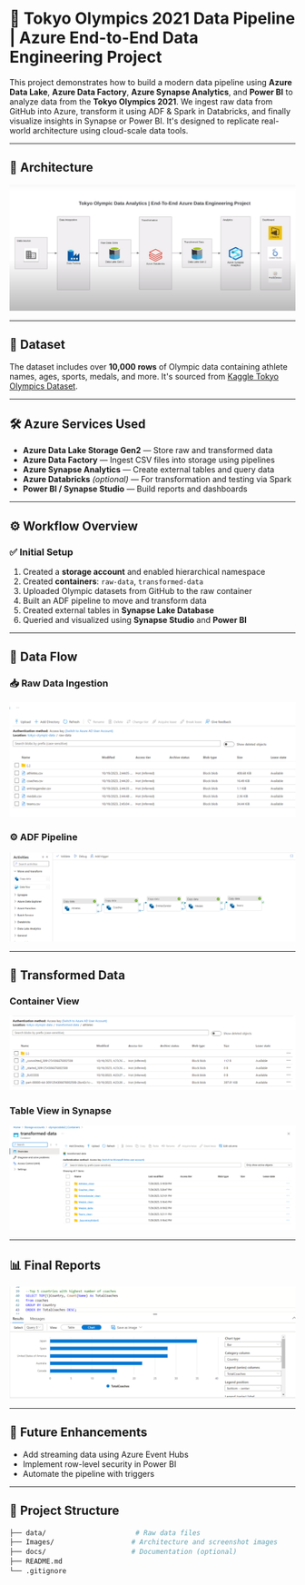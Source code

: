 # 🏅 Tokyo Olympics 2021 Data Pipeline | Azure End-to-End Data Engineering Project

This project demonstrates how to build a modern data pipeline using **Azure Data Lake**, **Azure Data Factory**, **Azure Synapse Analytics**, and **Power BI** to analyze data from the **Tokyo Olympics 2021**. We ingest raw data from GitHub into Azure, transform it using ADF & Spark in Databricks, and finally visualize insights in Synapse or Power BI. It's designed to replicate real-world architecture using cloud-scale data tools.

---

## 🧱 Architecture

![Architecture](Images/Architecture.png)

---

## 📁 Dataset

The dataset includes over **10,000 rows** of Olympic data containing athlete names, ages, sports, medals, and more. It's sourced from [Kaggle Tokyo Olympics Dataset](https://www.kaggle.com/datasets).

---

## 🛠️ Azure Services Used

- **Azure Data Lake Storage Gen2** — Store raw and transformed data
- **Azure Data Factory** — Ingest CSV files into storage using pipelines
- **Azure Synapse Analytics** — Create external tables and query data
- **Azure Databricks** *(optional)* — For transformation and testing via Spark
- **Power BI / Synapse Studio** — Build reports and dashboards

---

## ⚙️ Workflow Overview

### ✅ Initial Setup

1. Created a **storage account** and enabled hierarchical namespace
2. Created **containers**: `raw-data`, `transformed-data`
3. Uploaded Olympic datasets from GitHub to the raw container
4. Built an ADF pipeline to move and transform data
5. Created external tables in **Synapse Lake Database**
6. Queried and visualized using **Synapse Studio** and **Power BI**

---

## 🔄 Data Flow

### 📥 Raw Data Ingestion

![Raw Data](Images/raw_data_in_storage.png)

### ⚙️ ADF Pipeline

![ADF Pipeline](Images/datafactory_pipeline.png)

---

## 💾 Transformed Data

### Container View

![Transformed Contents](Images/transformed_data_contents.png)

### Table View in Synapse

![Transformed Tables](Images/transformed_data_tables.png)

---

## 📊 Final Reports

![Synapse Analytics Report](Images/synapse_analytics_report.png)

---

## 🚀 Future Enhancements

- Add streaming data using Azure Event Hubs
- Implement row-level security in Power BI
- Automate the pipeline with triggers

---

## 📎 Project Structure

```bash
├── data/                      # Raw data files
├── Images/                   # Architecture and screenshot images
├── docs/                     # Documentation (optional)
├── README.md
└── .gitignore
